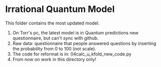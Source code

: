 # Irrational Quantum Model
This folder contains the most updated model.

1. On Torr's pc, the latest model is in Quantum predictions new questionnaire, but can't sync with github.
2. Raw data: questionnaire that people answered questions by inserting the probability from 0 to 100 (not scale).
3. The code for reformat is in: 04calc_u_kfold_new_code.py
4. From now on work in this directory only!
